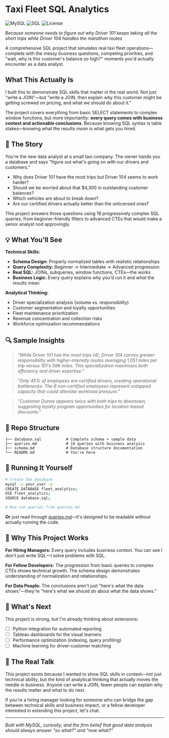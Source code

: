 # Taxi Fleet SQL Analytics

![MySQL](https://img.shields.io/badge/MySQL-005C84?style=for-the-badge&logo=mysql&logoColor=white)
![SQL](https://img.shields.io/badge/SQL-316192?style=for-the-badge&logo=postgresql&logoColor=white)
![License](https://img.shields.io/badge/License-MIT-green?style=for-the-badge)

*Because someone needs to figure out why Driver 101 keeps taking all the short trips while Driver 104 handles the marathon routes*

A comprehensive SQL project that simulates real taxi fleet operations—complete with the messy business questions, competing priorities, and "wait, why is this customer's balance so high?" moments you'd actually encounter as a data analyst.

## What This Actually Is

I built this to demonstrate SQL skills that matter in the real world. Not just "write a JOIN"—but "write a JOIN, then explain why this customer might be getting screwed on pricing, and what we should do about it."

The project covers everything from basic SELECT statements to complex window functions, but more importantly: **every query comes with business context and actionable conclusions**. Because knowing SQL syntax is table stakes—knowing what the results *mean* is what gets you hired.

## 🎯 The Story

You're the new data analyst at a small taxi company. The owner hands you a database and says "figure out what's going on with our drivers and customers." 

- Why does Driver 101 have the most trips but Driver 104 seems to work harder?
- Should we be worried about that $4,300 in outstanding customer balances?
- Which vehicles are about to break down?
- Are our certified drivers actually better than the unlicensed ones?

This project answers those questions using 18 progressively complex SQL queries, from beginner-friendly filters to advanced CTEs that would make a senior analyst nod approvingly.

## 💡 What You'll See

**Technical Skills:**
- **Schema Design:** Properly normalized tables with realistic relationships
- **Query Complexity:** Beginner → Intermediate → Advanced progression
- **Real SQL:** JOINs, subqueries, window functions, CTEs—the works
- **Business Logic:** Every query explains *why* you'd run it and *what* the results mean

**Analytical Thinking:**
- Driver specialization analysis (volume vs. responsibility)
- Customer segmentation and loyalty opportunities  
- Fleet maintenance prioritization
- Revenue concentration and collection risks
- Workforce optimization recommendations

## 🔍 Sample Insights

> *"While Driver 101 has the most trips (4), Driver 104 carries greater responsibility with higher-intensity routes averaging 1,051 miles per trip versus 101's 598 miles. This specialization maximizes both efficiency and driver expertise."*

> *"Only 45% of employees are certified drivers, creating operational bottlenecks. The 6 non-certified employees represent untapped capacity that could alleviate workload pressure."*

> *"Customer Dunne appears twice with both trips to downtown, suggesting loyalty program opportunities for location-based discounts."*

## 📁 Repo Structure

```
├── database.sql           # Complete schema + sample data
├── queries.md             # 18 queries with business analysis
├── schema.md              # Database structure documentation
└── README.md              # You're here
```

## 🚀 Running It Yourself

```bash
# Create the database
mysql -u your_user -p
CREATE DATABASE fleet_analytics;
USE fleet_analytics;
SOURCE database.sql;

# Now run queries from queries.md
```

**Or** just read through [queries.md](queries.md)—it's designed to be readable without actually running the code.

## 🎨 Why This Project Works

**For Hiring Managers:** Every query includes business context. You can see I don't just write SQL—I solve problems with SQL.

**For Fellow Developers:** The progression from basic queries to complex CTEs shows technical growth. The schema design demonstrates understanding of normalization and relationships.

**For Data People:** The conclusions aren't just "here's what the data shows"—they're "here's what we should *do* about what the data shows."

## 🔧 What's Next

This project is strong, but I'm already thinking about extensions:
- [ ] Python integration for automated reporting
- [ ] Tableau dashboards for the visual learners
- [ ] Performance optimization (indexing, query profiling)
- [ ] Machine learning for driver-customer matching

## 💭 The Real Talk

This project exists because I wanted to show SQL skills in context—not just technical ability, but the kind of analytical thinking that actually moves the needle in business. Anyone can write a JOIN; fewer people can explain why the results matter and what to do next.

If you're a hiring manager looking for someone who can bridge the gap between technical skills and business impact, or a fellow developer interested in extending this project, let's chat.

---

*Built with MySQL, curiosity, and the firm belief that good data analysis should always answer "so what?" and "now what?"*

